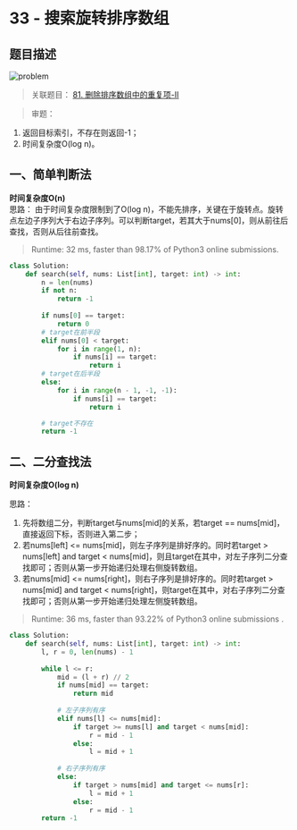 # 33 - 搜索旋转排序数组

## 题目描述
![problem](images/33.png)

>关联题目： [81. 删除排序数组中的重复项-II](https://github.com/Rosevil1874/LeetCode/tree/master/Python-Solution/81_Search-in-Rotated-Sorted-Array-II)

>审题：
1. 返回目标索引，不存在则返回-1；
2. 时间复杂度O(log n)。

## 一、简单判断法
**时间复杂度O(n)**  
思路：
由于时间复杂度限制到了O(log n)，不能先排序，关键在于旋转点。旋转点左边子序列大于右边子序列。可以判断target，若其大于nums[0]，则从前往后查找，否则从后往前查找。  

> Runtime: 32 ms, faster than 98.17% of Python3 online submissions.

```python
class Solution:
    def search(self, nums: List[int], target: int) -> int:
        n = len(nums)
        if not n:
            return -1
        
        if nums[0] == target:
            return 0
        # target在前半段
        elif nums[0] < target:
            for i in range(1, n):
                if nums[i] == target:
                    return i
        # target在后半段
        else:
            for i in range(n - 1, -1, -1):
                if nums[i] == target:
                    return i

        # target不存在
        return -1
```

## 二、二分查找法
**时间复杂度O(log n)**  

思路：
1. 先将数组二分，判断target与nums[mid]的关系，若target == nums[mid]，直接返回下标，否则进入第二步；
2. 若nums[left] <= nums[mid]，则左子序列是排好序的。同时若target > nums[left] and target < nums[mid]，则且target在其中，对左子序列二分查找即可；否则从第一步开始递归处理右侧旋转数组。
3. 若nums[mid] <= nums[right]，则右子序列是排好序的。同时若target > nums[mid] and target < nums[right]，则target在其中，对右子序列二分查找即可；否则从第一步开始递归处理左侧旋转数组。

> Runtime: 36 ms, faster than 93.22% of Python3 online submissions .

```python
class Solution:
    def search(self, nums: List[int], target: int) -> int:
        l, r = 0, len(nums) - 1
        
        while l <= r:
            mid = (l + r) // 2
            if nums[mid] == target:
                return mid
            
            # 左子序列有序
            elif nums[l] <= nums[mid]:
                if target >= nums[l] and target < nums[mid]:
                    r = mid - 1
                else:
                    l = mid + 1
            
            # 右子序列有序
            else:
                if target > nums[mid] and target <= nums[r]:
                    l = mid + 1
                else:
                    r = mid - 1
        return -1
```